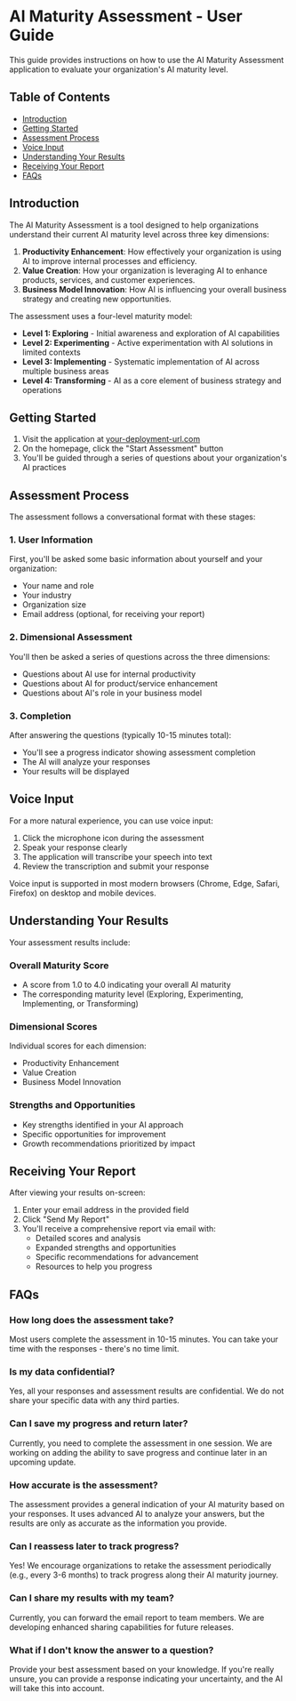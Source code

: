 # AI Maturity Assessment - User Guide

This guide provides instructions on how to use the AI Maturity Assessment application to evaluate your organization's AI maturity level.

## Table of Contents

- [Introduction](#introduction)
- [Getting Started](#getting-started)
- [Assessment Process](#assessment-process)
- [Voice Input](#voice-input)
- [Understanding Your Results](#understanding-your-results)
- [Receiving Your Report](#receiving-your-report)
- [FAQs](#faqs)

## Introduction

The AI Maturity Assessment is a tool designed to help organizations understand their current AI maturity level across three key dimensions:

1. **Productivity Enhancement**: How effectively your organization is using AI to improve internal processes and efficiency.
2. **Value Creation**: How your organization is leveraging AI to enhance products, services, and customer experiences.
3. **Business Model Innovation**: How AI is influencing your overall business strategy and creating new opportunities.

The assessment uses a four-level maturity model:

- **Level 1: Exploring** - Initial awareness and exploration of AI capabilities
- **Level 2: Experimenting** - Active experimentation with AI solutions in limited contexts
- **Level 3: Implementing** - Systematic implementation of AI across multiple business areas
- **Level 4: Transforming** - AI as a core element of business strategy and operations

## Getting Started

1. Visit the application at [your-deployment-url.com](https://your-deployment-url.com)
2. On the homepage, click the "Start Assessment" button
3. You'll be guided through a series of questions about your organization's AI practices

## Assessment Process

The assessment follows a conversational format with these stages:

### 1. User Information

First, you'll be asked some basic information about yourself and your organization:
- Your name and role
- Your industry
- Organization size
- Email address (optional, for receiving your report)

### 2. Dimensional Assessment

You'll then be asked a series of questions across the three dimensions:
- Questions about AI use for internal productivity
- Questions about AI for product/service enhancement
- Questions about AI's role in your business model

### 3. Completion

After answering the questions (typically 10-15 minutes total):
- You'll see a progress indicator showing assessment completion
- The AI will analyze your responses
- Your results will be displayed

## Voice Input

For a more natural experience, you can use voice input:

1. Click the microphone icon during the assessment
2. Speak your response clearly
3. The application will transcribe your speech into text
4. Review the transcription and submit your response

Voice input is supported in most modern browsers (Chrome, Edge, Safari, Firefox) on desktop and mobile devices.

## Understanding Your Results

Your assessment results include:

### Overall Maturity Score

- A score from 1.0 to 4.0 indicating your overall AI maturity
- The corresponding maturity level (Exploring, Experimenting, Implementing, or Transforming)

### Dimensional Scores

Individual scores for each dimension:
- Productivity Enhancement
- Value Creation
- Business Model Innovation

### Strengths and Opportunities

- Key strengths identified in your AI approach
- Specific opportunities for improvement
- Growth recommendations prioritized by impact

## Receiving Your Report

After viewing your results on-screen:

1. Enter your email address in the provided field
2. Click "Send My Report"
3. You'll receive a comprehensive report via email with:
   - Detailed scores and analysis
   - Expanded strengths and opportunities
   - Specific recommendations for advancement
   - Resources to help you progress

## FAQs

### How long does the assessment take?

Most users complete the assessment in 10-15 minutes. You can take your time with the responses - there's no time limit.

### Is my data confidential?

Yes, all your responses and assessment results are confidential. We do not share your specific data with any third parties.

### Can I save my progress and return later?

Currently, you need to complete the assessment in one session. We are working on adding the ability to save progress and continue later in an upcoming update.

### How accurate is the assessment?

The assessment provides a general indication of your AI maturity based on your responses. It uses advanced AI to analyze your answers, but the results are only as accurate as the information you provide.

### Can I reassess later to track progress?

Yes! We encourage organizations to retake the assessment periodically (e.g., every 3-6 months) to track progress along their AI maturity journey.

### Can I share my results with my team?

Currently, you can forward the email report to team members. We are developing enhanced sharing capabilities for future releases.

### What if I don't know the answer to a question?

Provide your best assessment based on your knowledge. If you're really unsure, you can provide a response indicating your uncertainty, and the AI will take this into account.
